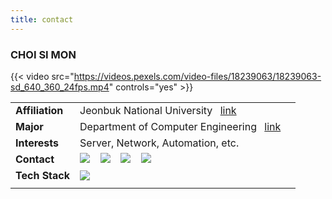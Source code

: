 ```yaml
---
title: contact
---
```


### CHOI SI MON

{{< video src="https://videos.pexels.com/video-files/18239063/18239063-sd_640_360_24fps.mp4" controls="yes" >}}


||||
|--|--|--|
|**Affiliation**|Jeonbuk National University &ensp;[link](https://www.jbnu.ac.kr/kor/)|
|**Major**|Department of Computer Engineering &ensp;[link](https://csai.jbnu.ac.kr/csai/index.do)|
|**Interests**|Server, Network, Automation, etc.|
|**Contact**|[![](/icons/envelope-at.svg)](mailto:nodove@nodove.com) &ensp; [![](/icons/box-arrow-up-right.svg)](nodove.com) &ensp; [![](/icons/chat-left.svg)](chat.career-block.com?receiver=nodove) &ensp; [![](/icons/iconmonstr-github-1.svg)](https://choisimo.github.com)|
|**Tech Stack**|[![](/icons/code.svg)]()|
||

